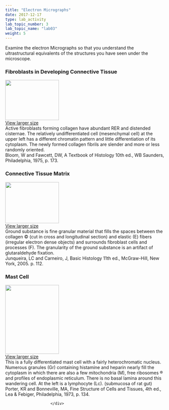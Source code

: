 ```yaml
---
title: "Electron Micrographs"
date: 2017-12-17
type: lab_activity
lab_topic_number: 3
lab_topic_name: "lab03"
weight: 5
---
```

<div class="entrybody">
						<p>Examine the electron Micrographs so that you understand the ultrastructural equivalents of the structures you have seen under the microscope.</p>

<h3>Fibroblasts in Developing Connective Tissue</h3>

<div class="slidepopup"><div class="thumbnail"> <a href="http://histologylab.ccnmtl.columbia.edu/assets_c/2009/07/24-1243.html" target="_blank" > <img src="http://ccnmtl.columbia.edu/projects/histologylab/assets/images/24-thumb-170x128-1243.jpg" width="170" height="127" alt="" class="mt-image-left"> </a><br> <a href="http://histologylab.ccnmtl.columbia.edu/assets_c/2009/07/24-1243.html" target="_blank" >View larger size</a> </div><div class="slidetxt">
Active fibroblasts forming collagen have abundant <span class="caps">RER </span>and distended cisternae. The relatively undifferentiated cell (mesenchymal cell) at the upper left has a different chromatin pattern and little differentiation of its cytoplasm. The newly formed collagen fibrils are slender and more or less randomly oriented. <br>
Bloom, W and Fawcett, <span class="caps">DW,</span> A Textbook of Histology 10th ed., WB Saunders, Philadelphia, 1975, p. 173.</div></div>

<h3>Connective Tissue Matrix</h3>

<div class="slidepopup"><div class="thumbnail"> <a href="http://histologylab.ccnmtl.columbia.edu/assets_c/2009/07/25-1246.html" target="_blank" > <img src="http://ccnmtl.columbia.edu/projects/histologylab/assets/images/25-thumb-170x131-1246.jpg" width="170" height="130" alt="" class="mt-image-left"> </a><br> <a href="http://histologylab.ccnmtl.columbia.edu/assets_c/2009/07/25-1246.html" target="_blank" >View larger size</a> </div><div class="slidetxt">
Ground substance is fine granular material that fills the spaces between the collagen © (cut in cross and longitudinal section) and elastic (E) fibers (irregular electron dense objects) and surrounds fibroblast cells and processes (F). The granularity of the ground substance is an artifact of glutaraldehyde fixation. <br>
Junqueira, LC and Carneiro, J, Basic Histology 11th ed., McGraw-Hill, New York, 2005. p. 112.</div></div>

<h3>Mast Cell</h3>

<div class="slidepopup"><div class="thumbnail"> <a href="http://histologylab.ccnmtl.columbia.edu/assets_c/2009/07/26-1249.html" target="_blank" > <img src="http://ccnmtl.columbia.edu/projects/histologylab/assets/images/26-thumb-170x218-1249.jpg" width="170" height="218" alt="" class="mt-image-left"> </a><br> <a href="http://histologylab.ccnmtl.columbia.edu/assets_c/2009/07/26-1249.html" target="_blank" >View larger size</a> </div><div class="slidetxt">
This is a fully differentiated mast cell with a fairly heterochromatic nucleus. Numerous granules (Gr) containing histamine and heparin nearly fill the cytoplasm in which there are also a few mitochondria (M), free ribosomes ® and profiles of endoplasmic reticulum. There is no basal lamina around this wandering cell. At the left is a lymphocyte (Lc). (submucosa of rat gut) <br>
Porter, KR and Bonneville, <span class="caps">MA,</span> Fine Structure of Cells and Tissues, 4th ed., Lea &amp; Febiger, Philadelphia, 1973, p. 134.</div></div>
						
						
						</div>
